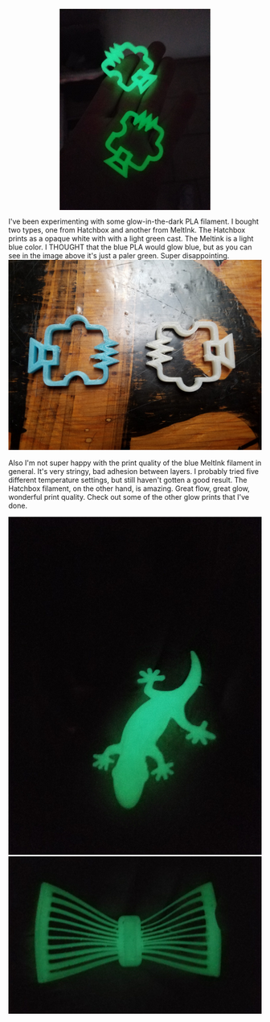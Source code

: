 
<p align="center">
<img src="/images/GlowPLA/NB-Glow-logos.jpg" height="400 px" align="middle" >
</p>
I've been experimenting with some glow-in-the-dark PLA filament. I bought two types, one from Hatchbox and another from MeltInk.
The Hatchbox prints as a opaque white with with a light green cast. The Meltink is a light blue color. I THOUGHT that the blue PLA would glow blue, but as you can see in the image above it's just a paler green. Super disappointing. 

<img src="/images/GlowPLA/glow-logos-light.jpg">

Also I'm not super happy with the print quality of the blue MeltInk filament in general. It's very stringy, bad adhesion between layers. I probably tried five different temperature settings, but still haven't gotten a good result. The Hatchbox filament, on the other hand, is amazing. Great flow, great glow, wonderful print quality. Check out some of the other glow prints that I've done.

<img src="/images/GlowPLA/glow_geko.jpg">
<img src="/images/GlowPLA/glow-tie.jpg">

